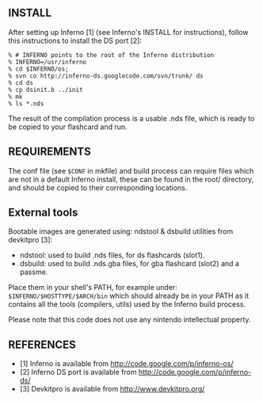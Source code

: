 
INSTALL
-------
After setting up Inferno [1] (see Inferno's INSTALL for instructions),
follow this instructions to install the DS port [2]:

```
% # INFERNO points to the root of the Inferno distribution
% INFERNO=/usr/inferno
% cd $INFERNO/os;
% svn co http://inferno-ds.googlecode.com/svn/trunk/ ds
% cd ds
% cp dsinit.b ../init
% mk
% ls *.nds
```

The result of the compilation process is a usable .nds file,
which is ready to be copied to your flashcard and run.

REQUIREMENTS
------------
The conf file (see `$CONF` in mkfile) and build process can require files which
are not in a default Inferno install, these can be found in the root/ directory,
and should be copied to their corresponding locations.

External tools
--------------
Bootable images are generated using: ndstool & dsbuild utilities from devkitpro [3]:

- ndstool: used to build .nds files, for ds flashcards (slot1).
- dsbuild: used to build .nds.gba files, for gba flashcard (slot2) and a passme.

Place them in your shell's PATH, for example under: `$INFERNO/$HOSTTYPE/$ARCH/bin`
which should already be in your PATH as it contains all the tools (compilers, utils)
used by the Inferno build process.

Please note that this code does not use any nintendo intellectual property.

REFERENCES
----------
- [1] Inferno is available from http://code.google.com/p/inferno-os/
- [2] Inferno DS port is available from http://code.google.com/p/inferno-ds/
- [3] Devkitpro is available from http://www.devkitpro.org/
